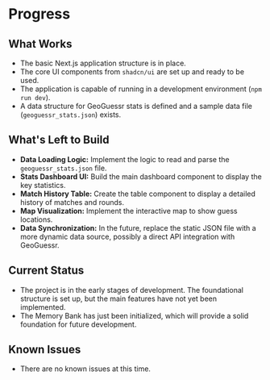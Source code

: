 # Progress

## What Works

-   The basic Next.js application structure is in place.
-   The core UI components from `shadcn/ui` are set up and ready to be used.
-   The application is capable of running in a development environment (`npm run dev`).
-   A data structure for GeoGuessr stats is defined and a sample data file (`geoguessr_stats.json`) exists.

## What's Left to Build

-   **Data Loading Logic:** Implement the logic to read and parse the `geoguessr_stats.json` file.
-   **Stats Dashboard UI:** Build the main dashboard component to display the key statistics.
-   **Match History Table:** Create the table component to display a detailed history of matches and rounds.
-   **Map Visualization:** Implement the interactive map to show guess locations.
-   **Data Synchronization:** In the future, replace the static JSON file with a more dynamic data source, possibly a direct API integration with GeoGuessr.

## Current Status

-   The project is in the early stages of development. The foundational structure is set up, but the main features have not yet been implemented.
-   The Memory Bank has just been initialized, which will provide a solid foundation for future development.

## Known Issues

-   There are no known issues at this time.
